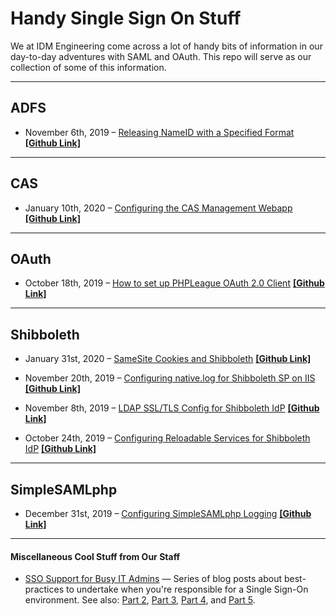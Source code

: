 # Handy Single Sign On Stuff #

We at IDM Engineering come across a lot of handy bits of information in our day-to-day adventures with SAML and OAuth. This repo will serve as our collection of some of this information.

---

## ADFS ##

- November 6th, 2019 &ndash; [Releasing NameID with a Specified Format](http://idmengineering.com/adfs-sending-nameid-with-specific-format/) [ **[Github Link]** ](adfs/sending-nameid-with-specific-format.md)

---

## CAS ##

- January 10th, 2020 &ndash; [Configuring the CAS Management Webapp](https://idmengineering.com/configuring-the-cas-management-webapp/) [ **[Github Link]** ](cas/cas-management-overlay.md)

---

## OAuth ##

- October 18th, 2019 &ndash; [How to set up PHPLeague OAuth 2.0 Client](https://idmengineering.com/setting-up-php-oauth-client/) [ **[Github Link]** ](oauth/setting-up-php-oauth-client.md)

---

## Shibboleth ##

- January 31st, 2020 &ndash; [SameSite Cookies and Shibboleth](https://idmengineering.com/samesite-cookies-and-shibboleth/) [ **[Github Link]** ](https://github.com/idmengineering/handy_stuff/blob/master/shib/samesite-cookie-ramifications.md)

- November 20th, 2019 &ndash; [Configuring native.log for Shibboleth SP on IIS](https://idmengineering.com/shibboleth-iis-native-logging/) [ **[Github Link]** ](https://github.com/idmengineering/handy_stuff/blob/master/shib/iis-native-logger.md)

- November 8th, 2019 &ndash; [LDAP SSL/TLS Config for Shibboleth IdP](https://idmengineering.com/ldap-ssl-tls-config-shib-idp/) [ **[Github Link]** ](https://github.com/idmengineering/handy_stuff/blob/master/shib/ldap-ssl-tls-config-shib-idp.md)

- October 24th, 2019 &ndash; [Configuring Reloadable Services for Shibboleth IdP](https://idmengineering.com/configuring-reloadable-services-for-shibboleth/) [ **[Github Link]** ](shib/reloadable-services.md)

---

## SimpleSAMLphp ##

- December 31st, 2019 &ndash; [Configuring SimpleSAMLphp Logging](https://idmengineering.com/configuring-simplesamlphp-logging/) [ **[Github Link]** ](https://github.com/idmengineering/handy_stuff/blob/master/simplesamlphp/ssp-logging-guide.md)

---

#### Miscellaneous Cool Stuff from Our Staff ####

- [SSO Support for Busy IT Admins](https://idmengineering.com/sso-support-for-busy-it-admins/) &mdash; Series of blog posts about best-practices to undertake when you're responsible for a Single Sign-On environment. See also: [Part 2](https://idmengineering.com/sso-support-for-busy-it-admins-2-the-lab/), [Part 3](https://idmengineering.com/sso-support-for-busy-it-admins-3-finding-help-when-you-need-it-desperately/), [Part 4](https://idmengineering.com/sso-support-for-busy-it-admins-4-monitoring/), and [Part 5](https://idmengineering.com/sso-support-for-busy-it-admins-5-managing-integrations/).
